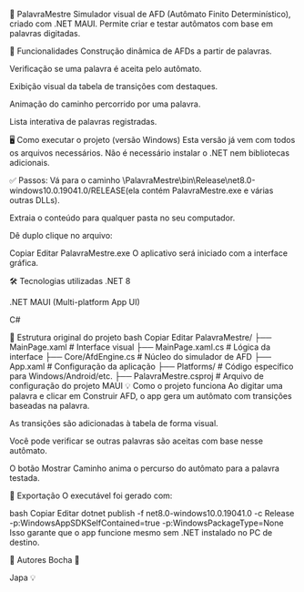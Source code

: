🧠 PalavraMestre
Simulador visual de AFD (Autômato Finito Determinístico), criado com .NET MAUI. Permite criar e testar autômatos com base em palavras digitadas.

🚀 Funcionalidades
Construção dinâmica de AFDs a partir de palavras.

Verificação se uma palavra é aceita pelo autômato.

Exibição visual da tabela de transições com destaques.

Animação do caminho percorrido por uma palavra.

Lista interativa de palavras registradas.

🖥️ Como executar o projeto (versão Windows)
Esta versão já vem com todos os arquivos necessários. Não é necessário instalar o .NET nem bibliotecas adicionais.

✅ Passos:
Vá para o caminho \PalavraMestre\bin\Release\net8.0-windows10.0.19041.0/RELEASE(ela contém PalavraMestre.exe e várias outras DLLs).

Extraia o conteúdo para qualquer pasta no seu computador.

Dê duplo clique no arquivo:

Copiar
Editar
PalavraMestre.exe
O aplicativo será iniciado com a interface gráfica.

🛠️ Tecnologias utilizadas
.NET 8

.NET MAUI (Multi-platform App UI)

C#

📁 Estrutura original do projeto
bash
Copiar
Editar
PalavraMestre/
├── MainPage.xaml           # Interface visual
├── MainPage.xaml.cs        # Lógica da interface
├── Core/AfdEngine.cs       # Núcleo do simulador de AFD
├── App.xaml                # Configuração da aplicação
├── Platforms/              # Código específico para Windows/Android/etc.
├── PalavraMestre.csproj    # Arquivo de configuração do projeto MAUI
💡 Como o projeto funciona
Ao digitar uma palavra e clicar em Construir AFD, o app gera um autômato com transições baseadas na palavra.

As transições são adicionadas à tabela de forma visual.

Você pode verificar se outras palavras são aceitas com base nesse autômato.

O botão Mostrar Caminho anima o percurso do autômato para a palavra testada.

🧳 Exportação
O executável foi gerado com:

bash
Copiar
Editar
dotnet publish -f net8.0-windows10.0.19041.0 -c Release -p:WindowsAppSDKSelfContained=true -p:WindowsPackageType=None
Isso garante que o app funcione mesmo sem .NET instalado no PC de destino.

👥 Autores
Bocha 🧠

Japa 💡